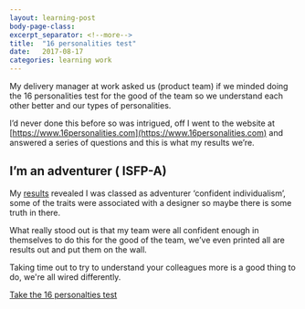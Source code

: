 ```yaml
---
layout: learning-post
body-page-class:
excerpt_separator: <!--more-->
title:  "16 personalities test"
date:   2017-08-17
categories: learning work
---
```



My delivery manager at work asked us (product team) if we minded doing the 16 personalities test for the<!--more--> good of the team so we understand each other better and our types of personalities.

I’d never done this before so was intrigued, off I went to the website at [https://www.16personalities.com](https://www.16personalities.com) and answered a series of questions and this is what my results we’re.

## I’m an adventurer  ( ISFP-A)

My [results](https://www.16personalities.com/profiles/b94ed82b84de2) revealed I was classed as adventurer ‘confident individualism’, some of the traits were associated with a designer so maybe there is some truth in there.

What really stood out is that my team were all confident enough in themselves to do this for the good of the team, we’ve even printed all are results out and put them on the wall.

Taking time out to try to understand your colleagues more is a good thing to do, we're all wired differently.

[Take the 16 personalties test](https://www.16personalities.com/free-personality-test)
